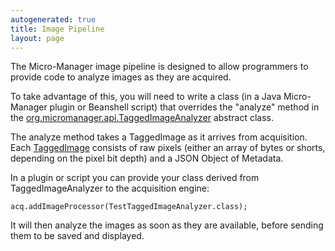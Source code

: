 ```yaml
---
autogenerated: true
title: Image Pipeline
layout: page
---
```


The Micro-Manager image pipeline is designed to allow programmers to
provide code to analyze images as they are acquired.

To take advantage of this, you will need to write a class (in a Java
Micro-Manager plugin or Beanshell script) that overrides the "analyze"
method in the
[org.micromanager.api.TaggedImageAnalyzer](https://valelab.ucsf.edu/svn/micromanager2/trunk/mmstudio/src/org/micromanager/api/TaggedImageAnalyzer.java)
abstract class.

The analyze method takes a TaggedImage as it arrives from acquisition.
Each
[TaggedImage](https://valelab.ucsf.edu/svn/micromanager2/trunk/MMCoreJ_wrap/TaggedImage.java)
consists of raw pixels (either an array of bytes or shorts, depending on
the pixel bit depth) and a JSON Object of Metadata.

In a plugin or script you can provide your class derived from
TaggedImageAnalyzer to the acquisition engine:

`acq.addImageProcessor(TestTaggedImageAnalyzer.class);`

It will then analyze the images as soon as they are available, before
sending them to be saved and displayed.
